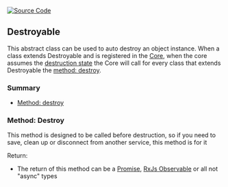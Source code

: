 [![Source Code](https://img.shields.io/badge/Source%20Code-black?logo=TypeScript&style=for-the-badge)](src/main/core/shared/abstract/destroyable.ts)

## Destroyable

This abstract class can be used to auto destroy an object instance. When a class
extends Destroyable and is registered in the [Core](documentation/the-way/core/core.md),
when the core assumes the [destruction state](documentation/the-way/core/core.md#step-destruction)
the Core will call for every class that extends Destroyable the [method: destroy](#method-destroy).

### Summary

 - [Method: destroy](#method-destroy)

### Method: Destroy

This method is designed to be called before destruction, so if you need to save, clean up or disconnect from another service, this method is for it

Return:

 - The return of this method can be a [Promise](https://developer.mozilla.org/en-US/docs/Web/JavaScript/Reference/Global_Objects/Promise), [RxJs Observable](https://rxjs.dev/api/index/class/Observabl) or all not "async" types